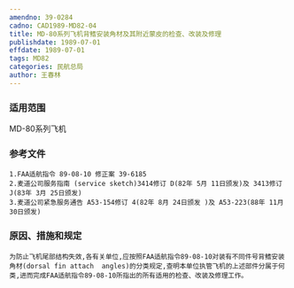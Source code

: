 ```yaml
---
amendno: 39-0284  
cadno: CAD1989-MD82-04  
title: MD-80系列飞机背鳍安装角材及其附近蒙皮的检查、改装及修理  
publishdate: 1989-07-01  
effdate: 1989-07-01  
tags: MD82  
categories: 民航总局  
author: 王春林  
---
```

  
### 适用范围  
MD-80系列飞机  
  
<!--more-->  
### 参考文件  
    1.FAA适航指令 89-08-10 修正案 39-6185  
    2.麦道公司服务指南 (service sketch)3414修订 D(82年 5月 11日颁发)及 3413修订 J(83年 3月 25日颁发)  
    3.麦道公司紧急服务通告 A53-154修订 4(82年 8月 24日颁发 )及 A53-223(88年 11月 30日颁发)  
  
### 原因、措施和规定  
    为防止飞机尾部结构失效,各有关单位,应按照FAA适航指令89-08-10对装有不同件号背鳍安装角材(dorsal fin attach  angles)的分类规定,查明本单位执管飞机的上述部件分属于何类,进而完成FAA适航指令89-08-10所指出的所有适用的检查、改装及修理工作。  

